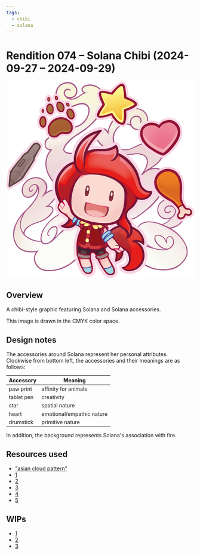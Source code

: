 ```yaml
---
tags:
  - chibi
  - solana
---
```


# Rendition 074 – Solana Chibi (2024-09-27 – 2024-09-29)

<img src="assets/2024-09-27_image-218.png">

## Overview

A chibi-style graphic featuring Solana and Solana accessories.

This image is drawn in the CMYK color space.

## Design notes

The accessories around Solana represent her personal attributes. Clockwise from bottom left, the accessories and their meanings are as follows:

| Accessory  | Meaning                   |
| ---------- | ------------------------- |
| paw print  | affinity for animals      |
| tablet pen | creativity                |
| star       | spatial nature            |
| heart      | emotional/empathic nature |
| drumstick  | primitive nature          |

In addition, the background represents Solana's association with fire.

## Resources used

- ["asian cloud pattern"](https://www.pinterest.com/search/pins/?q=asian+cloud+pattern)
- [1](https://danbooru.donmai.us/posts/7959954)
- [2](https://www.pinterest.com/pin/2040762324973867/)
- [3](https://www.pinterest.com/pin/8022105580704036/)
- [4](https://www.pinterest.com/pin/20969954508886190/)
- [5](https://www.pinterest.com/pin/37084396926587141/)

## WIPs

- [1](https://cdn.discordapp.com/attachments/1208868988851847168/1289401436970418298/image.png)
- [2](https://cdn.discordapp.com/attachments/1284999109240946720/1289721053651669034/image.png)
- [3](https://cdn.discordapp.com/attachments/1208868988851847168/1290279730679124028/image.png)
